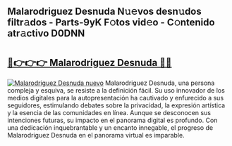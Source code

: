 ## Malarodriguez Desnuda N𝚞𝚎vos desn𝚞dos filtr𝚊dos - Parts-9yK F𝚘tos vid𝚎o - C𝚘ntenido atr𝚊ctivo D0DNN

# <h2><a href="http://mb1acr.tromn.icu/?c=Malarodriguez+Desnuda">🔗👉👉👉 Malarodriguez Desnuda 🔗🔗</a></h2>

[![Malarodriguez Desnuda nuevo](https://i.imgur.com/pEAQMta.gif)](http://mb1acr.tromn.icu/?c=Malarodriguez+Desnuda)
Malarodriguez Desnuda, una persona compleja y esquiva, se resiste a la definición fácil. Su uso innovador de los medios digitales para la autopresentación ha cautivado y enfurecido a sus seguidores, estimulando debates sobre la privacidad, la expresión artística y la esencia de las comunidades en línea. Aunque se desconocen sus intenciones futuras, su impacto en el panorama digital es profundo. Con una dedicación inquebrantable y un encanto innegable, el progreso de Malarodriguez Desnuda en el panorama virtual es imparable.
